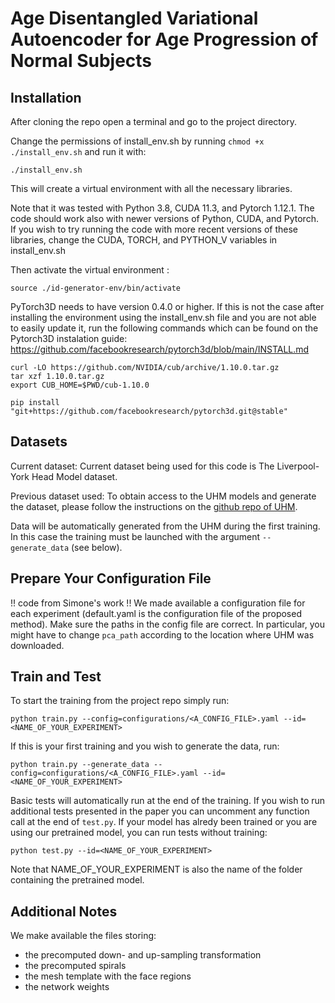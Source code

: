 # Age Disentangled Variational Autoencoder for Age Progression of Normal Subjects

## Installation

After cloning the repo open a terminal and go to the project directory. 

Change the permissions of install_env.sh by running `chmod +x ./install_env.sh` 
and run it with:
```shell script
./install_env.sh
```
This will create a virtual environment with all the necessary libraries.

Note that it was tested with Python 3.8, CUDA 11.3, and Pytorch 1.12.1. The code 
should work also with newer versions of  Python, CUDA, and Pytorch. If you wish 
to try running the code with more recent versions of these libraries, change the 
CUDA, TORCH, and PYTHON_V variables in install_env.sh

Then activate the virtual environment :
```shell script
source ./id-generator-env/bin/activate
```

PyTorch3D needs to have version 0.4.0 or higher. If this is not the case after installing the environment using the install_env.sh file and you are not able to easily update it, run the following commands which can be found on the Pytorch3D instalation guide: https://github.com/facebookresearch/pytorch3d/blob/main/INSTALL.md
```shell script
curl -LO https://github.com/NVIDIA/cub/archive/1.10.0.tar.gz
tar xzf 1.10.0.tar.gz
export CUB_HOME=$PWD/cub-1.10.0

pip install "git+https://github.com/facebookresearch/pytorch3d.git@stable"
```


## Datasets

Current dataset:
  Current dataset being used for this code is The Liverpool-York Head Model dataset. 

Previous dataset used: 
  To obtain access to the UHM models and generate the dataset, please follow the 
  instructions on the 
  [github repo of UHM](https://github.com/steliosploumpis/Universal_Head_3DMM).

 Data will be automatically generated from the UHM during the first training. 
 In this case the training must be launched with the argument `--generate_data` 
 (see below).
 
 ## Prepare Your Configuration File
 
 !! code from Simone's work !!
 We made available a configuration file for each experiment (default.yaml is 
 the configuration file of the proposed method). Make sure 
 the paths in the config file are correct. In particular, you might have to 
 change `pca_path` according to the location where UHM was downloaded.
 
 ## Train and Test
 
 To start the training from the project repo simply run:
 ```shell script
python train.py --config=configurations/<A_CONFIG_FILE>.yaml --id=<NAME_OF_YOUR_EXPERIMENT>
```

If this is your first training and you wish to generate the data, run:
```shell script
python train.py --generate_data --config=configurations/<A_CONFIG_FILE>.yaml --id=<NAME_OF_YOUR_EXPERIMENT>
``` 

Basic tests will automatically run at the end of the training. If you wish to 
run additional tests presented in the paper you can uncomment any function call 
at the end of `test.py`. If your model has alredy been trained or you are using 
our pretrained model, you can run tests without training:
```shell script
python test.py --id=<NAME_OF_YOUR_EXPERIMENT>
```
Note that NAME_OF_YOUR_EXPERIMENT is also the name of the folder containing the
pretrained model.


## Additional Notes

We make available the files storing:
 - the precomputed down- and up-sampling transformation
 - the precomputed spirals
 - the mesh template with the face regions
 - the network weights

